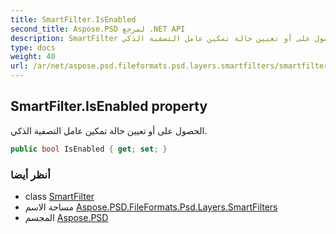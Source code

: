 ```yaml
---
title: SmartFilter.IsEnabled
second_title: Aspose.PSD لمرجع .NET API
description: SmartFilter ملكية. الحصول على أو تعيين حالة تمكين عامل التصفية الذكي.
type: docs
weight: 40
url: /ar/net/aspose.psd.fileformats.psd.layers.smartfilters/smartfilter/isenabled/
---
```

## SmartFilter.IsEnabled property

الحصول على أو تعيين حالة تمكين عامل التصفية الذكي.

```csharp
public bool IsEnabled { get; set; }
```

### أنظر أيضا

* class [SmartFilter](../)
* مساحة الاسم [Aspose.PSD.FileFormats.Psd.Layers.SmartFilters](../../smartfilter/)
* المجسم [Aspose.PSD](../../../)


